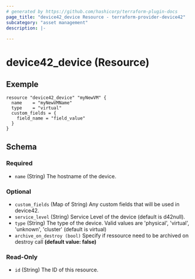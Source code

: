 ```yaml
---
# generated by https://github.com/hashicorp/terraform-plugin-docs
page_title: "device42_device Resource - terraform-provider-device42"
subcategory: "asset management"
description: |-
  
---
```


# device42_device (Resource)

## Exemple 

```hcl
resource "device42_device" "myNewVM" {
  name    = "myNewVMName"
  type    = "virtual"
  custom_fields = {
    field_name = "field_value"
  }
}
```


<!-- schema generated by tfplugindocs -->
## Schema

### Required

- `name` (String) The hostname of the device.

### Optional

- `custom_fields` (Map of String) Any custom fields that will be used in device42.
- `service_level` (String) Service Level of the device (default is d42null).
- `type` (String) The type of the device. Valid values are 'physical', 'virtual', 'unknown', 'cluster' (default is virtual)
- `archive_on_destroy (bool)` Specify if ressource need to be archived on destroy call **(default value: false)**

### Read-Only

- `id` (String) The ID of this resource.


